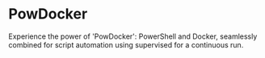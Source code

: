 # PowDocker
Experience the power of 'PowDocker': PowerShell and Docker, seamlessly combined for script automation using supervised for a continuous run.
